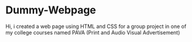 # Dummy-Webpage
Hi, i created a web page using HTML and CSS for a group project in one of my college courses named PAVA (Print and Audio Visual Advertisement)
